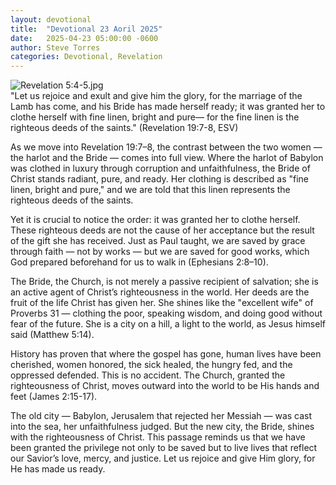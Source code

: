 ```yaml
---
layout: devotional
title:  "Devotional 23 Aoril 2025"
date:   2025-04-23 05:00:00 -0600
author: Steve Torres
categories: Devotional, Revelation
---
```

<img src="https://sitemedia.esteeb.com/file/esteebcomsitemedia/devotional_images/Revelation/Rev-19_7-8.jpg?raw=true" alt="Revelation 5:4-5.jpg" style="max-width: 100%; height: auto;">

<div class="scripture">
  "Let us rejoice and exult and give him the glory, for the marriage of the Lamb has come, and his Bride has made herself ready; it was granted her to clothe herself with fine linen, bright and pure— for the fine linen is the righteous deeds of the saints." (Revelation 19:7-8, ESV)
</div>

As we move into Revelation 19:7–8, the contrast between the two women — the harlot and the Bride — comes into full view. Where the harlot of Babylon was clothed in luxury through corruption and unfaithfulness, the Bride of Christ stands radiant, pure, and ready. Her clothing is described as "fine linen, bright and pure," and we are told that this linen represents the righteous deeds of the saints.

Yet it is crucial to notice the order: it was granted her to clothe herself. These righteous deeds are not the cause of her acceptance but the result of the gift she has received. Just as Paul taught, we are saved by grace through faith — not by works — but we are saved for good works, which God prepared beforehand for us to walk in (Ephesians 2:8–10).

The Bride, the Church, is not merely a passive recipient of salvation; she is an active agent of Christ’s righteousness in the world. Her deeds are the fruit of the life Christ has given her. She shines like the "excellent wife" of Proverbs 31 — clothing the poor, speaking wisdom, and doing good without fear of the future. She is a city on a hill, a light to the world, as Jesus himself said (Matthew 5:14).

History has proven that where the gospel has gone, human lives have been cherished, women honored, the sick healed, the hungry fed, and the oppressed defended. This is no accident. The Church, granted the righteousness of Christ, moves outward into the world to be His hands and feet (James 2:15-17).

The old city — Babylon, Jerusalem that rejected her Messiah — was cast into the sea, her unfaithfulness judged. But the new city, the Bride, shines with the righteousness of Christ. This passage reminds us that we have been granted the privilege not only to be saved but to live lives that reflect our Savior’s love, mercy, and justice. Let us rejoice and give Him glory, for He has made us ready.

